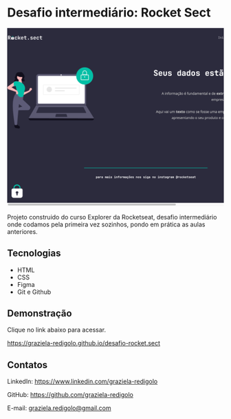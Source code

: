 # Desafio intermediário: Rocket Sect

![preview](github/preview.png)

Projeto construido do curso Explorer da Rocketseat, desafio intermediário onde codamos pela primeira vez sozinhos, pondo em prática as aulas anteriores.

## Tecnologias

- HTML
- CSS
- Figma
- Git e Github

## Demonstração

Clique no link abaixo para acessar.

https://graziela-redigolo.github.io/desafio-rocket.sect

## Contatos

LinkedIn: https://www.linkedin.com/graziela-redigolo

GitHub: https://github.com/graziela-redigolo

E-mail: graziela.redigolo@gmail.com
